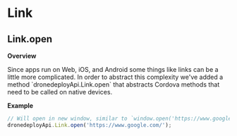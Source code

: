 # Link

## Link.open

**Overview**

Since apps run on Web, iOS, and Android some things like links can be a little more complicated. In order to abstract this complexity we've added a method \`dronedeployApi.Link.open\` that abstracts Cordova methods that need to be called on native devices.

**Example**

```javascript
// Will open in new window, similar to `window.open('https://www.google.com/')`
dronedeployApi.Link.open('https://www.google.com/');
```



